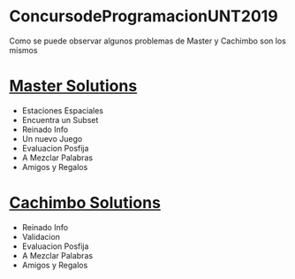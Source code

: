 # ConcursodeProgramacionUNT2019

Como se puede observar algunos problemas de Master y Cachimbo son los mismos

# [Master Solutions](https://www.youtube.com/playlist?list=PLByjHlIXN2TG09bw3xgfDyuZrBrUkV8MN)
  
  * Estaciones Espaciales
  * Encuentra un Subset
  * Reinado Info
  * Un nuevo Juego
  * Evaluacion Posfija
  * A Mezclar Palabras
  * Amigos y Regalos 
  
# [Cachimbo Solutions](https://www.youtube.com/watch?v=Iu0LpxZFt7k&list=PLByjHlIXN2TEAyelaaBrG0uT6M7Lp3nJ4)
 
  * Reinado Info
  * Validacion
  * Evaluacion Posfija
  * A Mezclar Palabras
  * Amigos y Regalos
